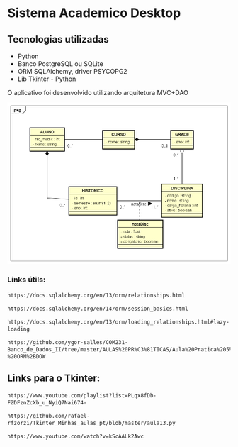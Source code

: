 # Sistema Academico Desktop

## Tecnologias utilizadas

* Python
* Banco PostgreSQL ou SQLite
* ORM SQLAlchemy, driver PSYCOPG2
* Lib Tkinter - Python

O aplicativo foi desenvolvido utilizando arquitetura MVC+DAO

![Image](https://github.com/ygor-salles/MVC-BD-Academico/blob/master/assets/MODELAGEM.png "Modelagem do sistema")

### Links útils:

```url
https://docs.sqlalchemy.org/en/13/orm/relationships.html
```


```url
https://docs.sqlalchemy.org/en/14/orm/session_basics.html
```

```url
https://docs.sqlalchemy.org/en/13/orm/loading_relationships.html#lazy-loading
```

```url
https://github.com/ygor-salles/COM231-Banco_de_Dados_II/tree/master/AULAS%20PR%C3%81TICAS/Aula%20Pratica%205%20-%20ORM%2BDOW
```

## Links para o Tkinter:

```url
https://www.youtube.com/playlist?list=PLqx8fDb-FZDFznZcXb_u_NyiQ7Nai674-
```

```url
https://github.com/rafael-rfzorzi/Tkinter_Minhas_aulas_pt/blob/master/aula13.py
```

```url
https://www.youtube.com/watch?v=kScAALk2Awc
```
